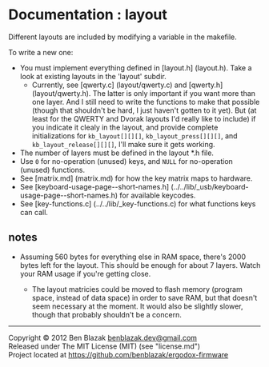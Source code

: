# Documentation : layout

Different layouts are included by modifying a variable in the makefile.

To write a new one:
* You must implement everything defined in [layout.h] (layout.h).  Take a look
  at existing layouts in the 'layout' subdir.
    * Currently, see [qwerty.c] (layout/qwerty.c) and [qwerty.h]
      (layout/qwerty.h).  The latter is only important if you want more than
      one layer.  And I still need to write the functions to make that possible
      (though that shouldn't be hard, I just haven't gotten to it yet).  But
      (at least for the QWERTY and Dvorak layouts I'd really like to include)
      if you indicate it clealy in the layout, and provide complete
      initializations for `kb_layout[][][]`, `kb_layout_press[][][]`, and
      `kb_layout_release[][][]`, I'll make sure it gets working.
* The number of layers must be defined in the layout *.h file.
* Use `0` for no-operation (unused) keys, and `NULL` for no-operation (unused)
  functions.
* See [matrix.md] (matrix.md) for how the key matrix maps to hardware.
* See [keyboard-usage-page--short-names.h]
  (../../lib/_usb/keyboard-usage-page--short-names.h) for available keycodes.
* See [key-functions.c] (../../lib/_key-functions.c) for what functions keys
  can call.


## notes

* Assuming 560 bytes for everything else in RAM space, there's 2000 bytes left
  for the layout.  This should be enough for about 7 layers.  Watch your RAM
  usage if you're getting close.

    * The layout matricies could be moved to flash memory (program space,
      instead of data space) in order to save RAM, but that doesn't seem
      necessary at the moment.  It would also be slightly slower, though that
      probably shouldn't be a concern.


-------------------------------------------------------------------------------

Copyright &copy; 2012 Ben Blazak <benblazak.dev@gmail.com>  
Released under The MIT License (MIT) (see "license.md")  
Project located at <https://github.com/benblazak/ergodox-firmware>

